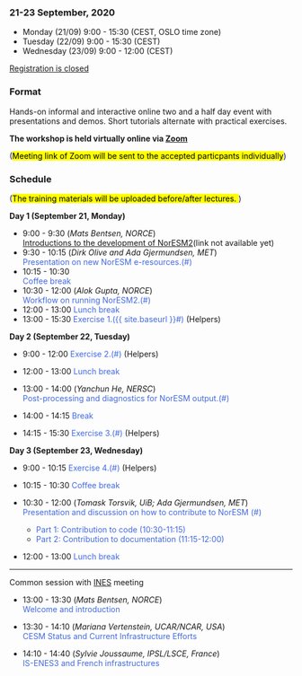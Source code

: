 
### 21-23 September, 2020
- Monday (21/09) 9:00 - 15:30 (CEST, OSLO time zone)
- Tuesday (22/09) 9:00 - 15:30 (CEST)
- Wednesday (23/09) 9:00 - 12:00 (CEST)

<!--
<a class="btn btn-info disabled" href="#" data-mode="1" target="_blank">Registration will open soon</a>
<a class="btn btn-success" href="https://skjemaker.app.uib.no/view.php?id=8805572" data-mode="1" target="_blank">Register here</a>
-->
<a class="btn btn-danger disabled" href="#" data-mode="1" target="_blank">Registration is closed</a>

### Format

Hands-on informal and interactive online two and a half day event with 
presentations and demos. Short tutorials alternate with practical
exercises.

**The workshop is held virtually online via [Zoom](https://zoom.us/)**

(<mark>Meeting link of Zoom will be sent to the accepted particpants individually</mark>)

### Schedule
(<mark>The training materials will be uploaded before/after lectures. </mark>)

**Day 1 (September 21, Monday)**
- 9:00 - 9:30 
  (_Mats Bentsen, NORCE_) \
  [Introductions to the development of NorESM2](#)(link not available yet)
- 9:30 - 10:15
  (_Dirk Olive and Ada Gjermundsen, MET_) \
  <span style="color:royalblue"> Presentation on new NorESM e-resources.(#)  </span>
- 10:15 - 10:30 \
  <span style="color:royalblue"> Coffee break   </span>
- 10:30 - 12:00
  (_Alok Gupta, NORCE_) \
  <span style="color:royalblue"> Workflow on running NorESM2.(#) </span>
- 12:00 - 13:00
  <span style="color:royalblue"> Lunch break </span>
- 13:00 - 15:30
  <span style="color:royalblue"> Exercise 1.({{ site.baseurl }}#) </span>
  (Helpers)

**Day 2 (September 22, Tuesday)**
- 9:00 - 12:00
  <span style="color:royalblue"> Exercise 2.(#) </span>
  (Helpers)
- 12:00 - 13:00
  <span style="color:royalblue"> Lunch break </span>

- 13:00 - 14:00
  (_Yanchun He, NERSC_) \
  <span style="color:royalblue"> Post-processing and diagnostics for NorESM output.(#) </span>
- 14:00 - 14:15
  <span style="color:royalblue"> Break </span>
- 14:15 - 15:30
  <span style="color:royalblue"> Exercise 3.(#) </span>
  (Helpers)

**Day 3 (September 23, Wednesday)**
- 9:00 - 10:15
  <span style="color:royalblue"> Exercise 4.(#) </span>
  (Helpers)
- 10:15 - 10:30
  <span style="color:royalblue"> Coffee break </span>
- 10:30 - 12:00 (_Tomask Torsvik, UiB; Ada Gjermundsen, MET_)\
  <span style="color:royalblue"> Presentation and discussion on how to contribute to NorESM (#) </span>
    * <span style="color:royalblue"> Part 1: Contribution to code (10:30-11:15) </span>
    * <span style="color:royalblue"> Part 2: Contribution to documentation (11:15-12:00) </span>

- 12:00 - 13:00
  <span style="color:royalblue"> Lunch break </span>

---
Common session with [INES](https://www.ines.noresm.org) meeting

- 13:00 - 13:30 (_Mats Bentsen, NORCE_)\
<span style="color:royalblue"> Welcome and introduction </span>

- 13:30 - 14:10 (_Mariana Vertenstein, UCAR/NCAR, USA_) \
<span style="color:royalblue"> CESM Status and Current Infrastructure Efforts </span>

- 14:10 - 14:40 (_Sylvie Joussaume, IPSL/LSCE, France_) \
<span style="color:royalblue"> IS-ENES3 and French infrastructures </span>
